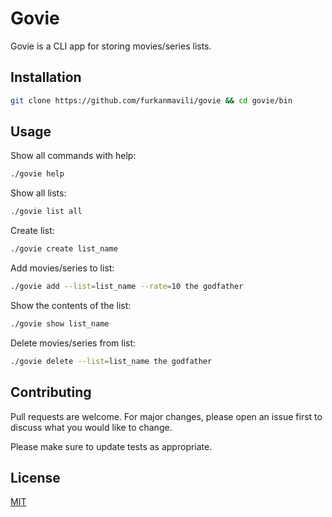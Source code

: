 # Govie

Govie is a CLI app for storing movies/series lists.

## Installation



```bash
git clone https://github.com/furkanmavili/govie && cd govie/bin
```

## Usage
Show all commands with help:
```bash
./govie help
```

Show all lists:
```bash
./govie list all
```
Create list:
```bash
./govie create list_name
```
Add movies/series to list:
```bash
./govie add --list=list_name --rate=10 the godfather
```

Show the contents of the list:
```bash
./govie show list_name
```
Delete movies/series from list:
```bash
./govie delete --list=list_name the godfather
```




## Contributing
Pull requests are welcome. For major changes, please open an issue first to discuss what you would like to change.

Please make sure to update tests as appropriate.

## License
[MIT](https://choosealicense.com/licenses/mit/)
